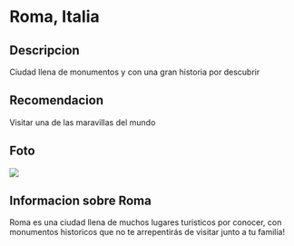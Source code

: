 # Roma, Italia

## Descripcion
Ciudad llena de monumentos y con una gran historia por descubrir

## Recomendacion
Visitar una de las maravillas del mundo

## Foto
![](https://www.istockphoto.com/es/foto/colosseum-in-rome-italy-y-sol-de-la-ma%C3%B1ana-gm539115110-96048731)


## Informacion sobre Roma
Roma es una ciudad llena de muchos lugares turisticos por conocer, con monumentos historicos que no te arrepentirás de visitar junto a tu familia!
